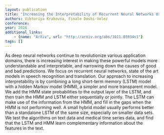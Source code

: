 ```yaml
---
layout: publication
title: "Increasing the Interpretability of Recurrent Neural Networks Using Hidden Markov Models"
authors: Viktoriya Krakovna, Finale Doshi-Velez
conference: 
year: 2016
additional_links: 
    - {name: "ArXiv", url: "http://arxiv.org/abs/1611.05934v1"}
tags: []
---
```

As deep neural networks continue to revolutionize various application
domains, there is increasing interest in making these powerful models more
understandable and interpretable, and narrowing down the causes of good and bad
predictions. We focus on recurrent neural networks, state of the art models in
speech recognition and translation. Our approach to increasing interpretability
is by combining a long short-term memory (LSTM) model with a hidden Markov
model (HMM), a simpler and more transparent model. We add the HMM state
probabilities to the output layer of the LSTM, and then train the HMM and LSTM
either sequentially or jointly. The LSTM can make use of the information from
the HMM, and fill in the gaps when the HMM is not performing well. A small
hybrid model usually performs better than a standalone LSTM of the same size,
especially on smaller data sets. We test the algorithms on text data and
medical time series data, and find that the LSTM and HMM learn complementary
information about the features in the text.